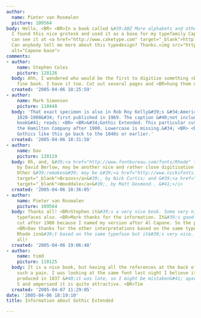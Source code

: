 ```yaml
---
author:
  name: Pieter van Rosmalen
  picture: 109564
body: Hello, <BR> <BR>In a book called &#39;ABZ More alphabets and other signs&#39;
  I found this nice grotesk and used it as a base for my typefamily Capone &#40;you
  can see it at <a href="http://www.caketype.com" target="_blank">http://www.caketype.com</a>&#41;.
  Can anybody tell me more about this typedesign? Thanks.<img src="http://www.typophile.com/forums/messages/83/68994.gif"
  alt="Capone base">
comments:
- author:
    name: Stephen Coles
    picture: 128126
  body: Ahh, I wondered who would be the first to digitize something <BR>from that
    fine book. I have it too. Cut out several pages and <BR>hung them on my walls.
  created: '2005-04-06 18:25:59'
- author:
    name: Mark Simonson
    picture: 110448
  body: 'That exact specimen is also in Rob Roy Kelly&#39;s &#34;American Wood Type:
    1828-1900&#34; first published in 1969. The caption &#40;not included in the ABZ
    book&#41; reads: <BR> <BR>&#34;Gothic Extended. This particular cutting made by
    the Hamilton Company after 1900. Lowercase is missing.&#34; <BR> <BR>Wood type
    Gothics like this go back to the 1840s or earlier.'
  created: '2005-04-06 18:31:58'
- author:
    name: Dav
    picture: 128119
  body: Oh, and, &#39;<a href="http://www.fontbureau.com/fonts/Rhode" target="_blank">Rhode</a>&#39;,
    by David Berlow, may be another nice and rather close digitisation.. <BR><i>&#40;
    Other &#39;remakes&#39; may be &#39;<a href="http://www.nicksfonts.com/fonts/brazoswb.html"
    target="_blank">Brazos</a>&#39;, by Nick Curtis; and &#39;<a href="http://www.testpilotcollective.com/paypal/wooddale.html"
    target="_blank">Wooddale</a>&#39;, by Matt Desmond.. &#41;</i>
  created: '2005-04-06 18:36:05'
- author:
    name: Pieter van Rosmalen
    picture: 109564
  body: Thanks all! <BR>Stephen it&#39;s a very nice book. Some very nice modular
    typefaces also. <BR>Mark thanks for the information. It&#39;s good to hear it&#39;s
    cut after 1900 because I named my version after Al Capone. So the period was right.
    <BR>Dav thanks for the other interpretations based on the same typeface. I think
    Rhode isn&#39;t based on the same typefase but it&#39;s very nice. <BR>Thanks
    all!
  created: '2005-04-06 19:06:48'
- author:
    name: timd
    picture: 110125
  body: It is a nice book, but having all the references at the back of the book is
    such a pain. I was looking at the same font last night I believe it said it was
    produced in 1837 &#40;it was late, so I might be mistaken&#41; apart from the
    S and ampersand it is quite attractive. <BR>Tim
  created: '2005-04-07 11:29:05'
date: '2005-04-06 18:19:10'
title: Information about Gothic Extended

---
```

